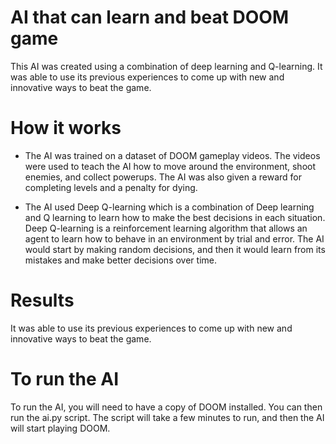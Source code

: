 # AI that can learn and beat DOOM game

This AI was created using a combination of deep learning and Q-learning. It was able to use its previous experiences to come up with new and innovative ways to beat the game.

# How it works
- The AI was trained on a dataset of DOOM gameplay videos. The videos were used to teach the AI how to move around the environment, shoot enemies, and collect powerups. The AI was also given a reward for completing levels and a penalty for dying.

- The AI used Deep Q-learning which is a combination of Deep learning and Q learning to learn how to make the best decisions in each situation. Deep Q-learning is a reinforcement learning algorithm that allows an agent to learn how to behave in an environment by trial and error. The AI would start by making random decisions, and then it would learn from its mistakes and make better decisions over time.

# Results
It was able to use its previous experiences to come up with new and innovative ways to beat the game.

# To run the AI
To run the AI, you will need to have a copy of DOOM installed. You can then run the ai.py script. The script will take a few minutes to run, and then the AI will start playing DOOM.
